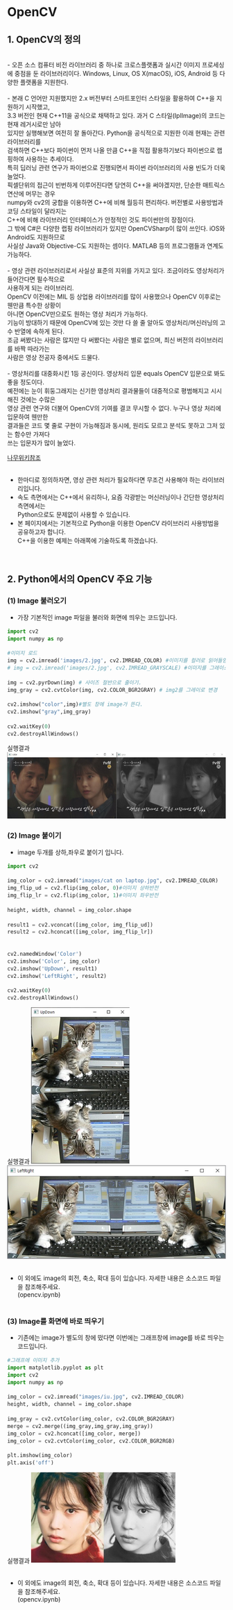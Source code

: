 # OpenCV

## 1. OpenCV의 정의
<br>
- 오픈 소스 컴퓨터 비전 라이브러리 중 하나로 크로스플랫폼과 실시간 이미지 프로세싱에 중점을 둔
  라이브러리이다. Windows, Linux, OS X(macOS), iOS, Android 등 다양한 플랫폼을 지원한다.
<br><br>
- 본래 C 언어만 지원했지만 2.x 버전부터 스마트포인터 스타일을 활용하여 C++을 지원하기 시작했고,<br>
  3.3 버전인 현재 C++11을 공식으로 채택하고 있다. 과거 C 스타일(IplImage)의 코드는 현재 레거시로만 남아<br>
  있지만 실행해보면 여전히 잘 돌아간다. Python을 공식적으로 지원한 이래 현재는 관련 라이브러리를<br>
  검색하면 C++보다 파이썬이 먼저 나올 만큼 C++을 직접 활용하기보다 파이썬으로 랩핑하여 사용하는 추세이다. <br>
  특히 딥러닝 관련 연구가 파이썬으로 진행되면서 파이썬 라이브러리의 사용 빈도가 더욱 늘었다. <br>
  픽셀단위의 접근이 빈번하게 이루어진다면 당연히 C++을 써야겠지만, 단순한 매트릭스 연산에 머무는 경우<br>
  numpy와 cv2의 궁합을 이용하면 C++에 비해 월등히 편리하다. 버전별로 사용방법과 코딩 스타일이 달라지는<br>
  C++에 비해 라이브러리 인터페이스가 안정적인 것도 파이썬만의 장점이다.<br>
  그 밖에 C#은 다양한 랩핑 라이브러리가 있지만 OpenCVSharp이 많이 쓰인다. iOS와 Android도 지원하므로<br>
  사실상 Java와 Objective-C도 지원하는 셈이다. MATLAB 등의 프로그램들과 연계도 가능하다.
<br><br>
- 영상 관련 라이브러리로서 사실상 표준의 지위를 가지고 있다. 조금이라도 영상처리가 들어간다면 필수적으로<br>
  사용하게 되는 라이브러리. <br>
  OpenCV 이전에는 MIL 등 상업용 라이브러리를 많이 사용했으나 OpenCV 이후로는 웬만큼 특수한 상황이<br>
  아니면 OpenCV만으로도 원하는 영상 처리가 가능하다. <br>
  기능이 방대하기 때문에 OpenCV에 있는 것만 다 쓸 줄 알아도 영상처리/머신러닝의 고수 반열에 속하게 된다.<br>
  조금 써봤다는 사람은 많지만 다 써봤다는 사람은 별로 없으며, 최신 버전의 라이브러리를 바짝 따라가는<br>
  사람은 영상 전공자 중에서도 드물다.
<br><br>
- 영상처리를 대중화시킨 1등 공신이다. 영상처리 입문 equals OpenCV 입문으로 봐도 좋을 정도이다. <br>
  예전에는 눈이 휘둥그래지는 신기한 영상처리 결과물들이 대중적으로 평범해지고 시시해진 것에는 수많은<br>
  영상 관련 연구와 더불어 OpenCV의 기여를 결코 무시할 수 없다. 누구나 영상 처리에 입문하여 웬만한<br>
  결과들은 코드 몇 줄로 구현이 가능해짐과 동시에, 원리도 모르고 분석도 못하고 그저 있는 함수만 가져다<br>
  쓰는 입문자가 많이 늘었다.<br>

[나무위키참조](https://namu.wiki/w/OpenCV)
<br><br>


- 한마디로 정의하자면, 영상 관련 처리가 필요하다면 무조건 사용해야 하는 라이브러리입니다.<br>
- 속도 측면에서는 C++에서 유리하나, 요즘 각광받는 머신러닝이나 간단한 영상처리 측면에서는<br>
  Python으로도 문제없이 사용할 수 있습니다.<br>
- 본 페이지에서는 기본적으로 Python을 이용한 OpenCV 라이브러리 사용방법을 공유하고자 합니다.<br>
  C++을 이용한 예제는 아래쪽에 기술하도록 하겠습니다.
<br><br><br>

## 2. Python에서의 OpenCV 주요 기능

### (1) Image 불러오기
- 가장 기본적인 image 파일을 불러와 화면에 띄우는 코드입니다.
```python
import cv2
import numpy as np

#이미지 로드
img = cv2.imread('images/2.jpg', cv2.IMREAD_COLOR) #이미지를 컬러로 읽어들임
# img = cv2.imread('images/2.jpg', cv2.IMREAD_GRAYSCALE) #이미지를 그레이스케일로 읽어들임

img = cv2.pyrDown(img) # 사이즈 절반으로 줄이기.
img_gray = cv2.cvtColor(img, cv2.COLOR_BGR2GRAY) # img2를 그레이로 변경

cv2.imshow("color",img)#별도 창에 image가 뜬다.
cv2.imshow("gray",img_gray)

cv2.waitKey(0)
cv2.destroyAllWindows()
```

실행결과
<img src="/images/cv_img_load.jpg"><br>

### (2) Image 붙이기
- image 두개를 상하,좌우로 붙이기 입니다.
```python
import cv2

img_color = cv2.imread("images/cat on laptop.jpg", cv2.IMREAD_COLOR)
img_flip_ud = cv2.flip(img_color, 0)#이미지 상하반전
img_flip_lr = cv2.flip(img_color, 1)#이미지 좌우반전

height, width, channel = img_color.shape

result1 = cv2.vconcat([img_color, img_flip_ud])
result2 = cv2.hconcat([img_color, img_flip_lr])


cv2.namedWindow('Color')
cv2.imshow('Color', img_color)
cv2.imshow('UpDown', result1)
cv2.imshow('LeftRight', result2)

cv2.waitKey(0)
cv2.destroyAllWindows()
```

실행결과
<img src="/images/cv_img_vconcat.jpg">
<img src="/images/cv_img_hconcat.jpg"><br><br>

- 이 외에도 image의 회전, 축소, 확대 등이 있습니다. 자세한 내용은 소스코드 파일을 참조해주세요.  
(opencv.ipynb)<br><br>

### (3) Image를 화면에 바로 띄우기
- 기존에는 image가 별도의 창에 떴다면 이번에는 그래프창에 image를 바로 띄우는 코드입니다.
```python
#그래프에 이미지 추가
import matplotlib.pyplot as plt
import cv2
import numpy as np

img_color = cv2.imread("images/iu.jpg", cv2.IMREAD_COLOR)
height, width, channel = img_color.shape

img_gray = cv2.cvtColor(img_color, cv2.COLOR_BGR2GRAY)
merge = cv2.merge((img_gray,img_gray,img_gray))
img_color = cv2.hconcat([img_color, merge])
img_color = cv2.cvtColor(img_color, cv2.COLOR_BGR2RGB)

plt.imshow(img_color)
plt.axis('off')
```

실행결과
<img src="/images/cv_img_in_plot.jpg"><br><br>

- 이 외에도 image의 회전, 축소, 확대 등이 있습니다. 자세한 내용은 소스코드 파일을 참조해주세요.  
(opencv.ipynb)<br><br>